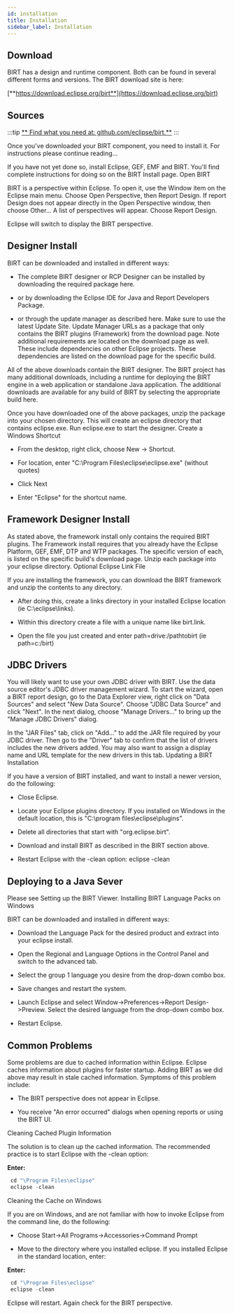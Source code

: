 ```yaml
---
id: installation
title: Installation
sidebar_label: Installation
---
```


## Download

BIRT has a design and runtime component. Both can be found in several different forms and versions. The BIRT download site is here:

[**https://download.eclipse.org/birt**](https://download.eclipse.org/birt)

## Sources

:::tip
[** Find what you need at: github.com/eclipse/birt.**](https://github.com/eclipse-birt/birt) 
:::

Once you've downloaded your BIRT component, you need to install it. For instructions please continue reading...

If you have not yet done so, install Eclipse, GEF, EMF and BIRT. You'll find complete instructions for doing so on the BIRT Install page.
Open BIRT

BIRT is a perspective within Eclipse. To open it, use the Window item on the Eclipse main menu. Choose Open Perspective, then Report Design. If report Design does not appear directly in the Open Perspective window, then choose Other... A list of perspectives will appear. Choose Report Design.

Eclipse will switch to display the BIRT perspective.

## Designer Install

BIRT can be downloaded and installed in different ways:

*    The complete BIRT designer or RCP Designer can be installed by downloading the required package here.

*    or by downloading the Eclipse IDE for Java and Report Developers Package.

*    or through the update manager as described here. Make sure to use the latest Update Site. Update Manager URLs as a package that only contains the BIRT plugins (Framework) from the download page. Note additional requirements are located on the download page as well. These include dependencies on other Eclipse projects. These dependencies are listed on the download page for the specific build.

All of the above downloads contain the BIRT designer. The BIRT project has many additional downloads, including a runtime for deploying the BIRT engine in a web application or standalone Java application. The additional downloads are available for any build of BIRT by selecting the appropriate build here.

Once you have downloaded one of the above packages, unzip the package into your chosen directory. This will create an eclipse directory that contains eclipse.exe. Run eclipse.exe to start the designer.
Create a Windows Shortcut

*    From the desktop, right click, choose New -> Shortcut.

*    For location, enter "C:\Program Files\eclipse\eclipse.exe" (without quotes)

*   Click Next

*   Enter "Eclipse" for the shortcut name.

## Framework Designer Install

As stated above, the framework install only contains the required BIRT plugins. The Framework install requires that you already have the Eclipse Platform, GEF, EMF, DTP and WTP packages. The specific version of each, is listed on the specific build's download page. Unzip each package into your eclipse directory.
Optional Eclipse Link File

If you are installing the framework, you can download the BIRT framework and unzip the contents to any directory.

*    After doing this, create a links directory in your installed Eclipse location (ie C:\eclipse\links).

*    Within this directory create a file with a unique name like birt.link.

*    Open the file you just created and enter path=drive:/pathtobirt (ie path=c:/birt)

## JDBC Drivers

You will likely want to use your own JDBC driver with BIRT. Use the data source editor's JDBC driver management wizard. To start the wizard, open a BIRT report design, go to the Data Explorer view, right click on "Data Sources" and select "New Data Source". Choose "JDBC Data Source" and click "Next". In the next dialog, choose "Manage Drivers..." to bring up the "Manage JDBC Drivers" dialog.

In the "JAR Files" tab, click on "Add..." to add the JAR file required by your JDBC driver. Then go to the "Driver" tab to confirm that the list of drivers includes the new drivers added. You may also want to assign a display name and URL template for the new drivers in this tab.
Updating a BIRT Installation

If you have a version of BIRT installed, and want to install a newer version, do the following:

*    Close Eclipse.

*    Locate your Eclipse plugins directory. If you installed on Windows in the default location, this is "C:\program files\eclipse\plugins".

*   Delete all directories that start with "org.eclipse.birt".

*    Download and install BIRT as described in the BIRT section above.

*    Restart Eclipse with the -clean option: eclipse -clean

## Deploying to a Java Sever

Please see Setting up the BIRT Viewer.
Installing BIRT Language Packs on Windows

BIRT can be downloaded and installed in different ways:

*    Download the Language Pack for the desired product and extract into your eclipse install.

*    Open the Regional and Language Options in the Control Panel and switch to the advanced tab.

*    Select the group 1 language you desire from the drop-down combo box.

*    Save changes and restart the system.

*    Launch Eclipse and select Window->Preferences->Report Design->Preview. Select the desired language from the drop-down combo box.

*    Restart Eclipse.

## Common Problems

Some problems are due to cached information within Eclipse. Eclipse caches information about plugins for faster startup. Adding BIRT as we did above may result in stale cached information. Symptoms of this problem include:

*    The BIRT perspective does not appear in Eclipse.

*    You receive "An error occurred" dialogs when opening reports or using the BIRT UI.

Cleaning Cached Plugin Information

The solution is to clean up the cached information. The recommended practice is to start Eclipse with the -clean option:

  **Enter:** 

  ```javascript
   cd "\Program Files\eclipse" 
   eclipse -clean  
  ````

Cleaning the Cache on Windows

If you are on Windows, and are not familiar with how to invoke Eclipse from the command line, do the following:

*    Choose Start->All Programs->Accessories->Command Prompt

*    Move to the directory where you installed eclipse. If you installed Eclipse in the standard location, enter:

  **Enter:** 

  ```javascript
   cd "\Program Files\eclipse" 
   eclipse -clean   
  ````
	

Eclipse will restart. Again check for the BIRT perspective.

